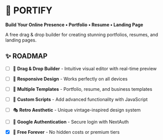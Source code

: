 # 🌟 PORTIFY

**Build Your Online Presence • Portfolio • Resume • Landing Page**

A free drag & drop builder for creating stunning portfolios, resumes, and landing pages.

## ✨ ROADMAP

- [ ] 🎨 **Drag & Drop Builder** - Intuitive visual editor with real-time preview  
- [ ] 📱 **Responsive Design** - Works perfectly on all devices  
- [ ] 🎯 **Multiple Templates** - Portfolio, resume, and business templates  
- [ ] 🔧 **Custom Scripts** - Add advanced functionality with JavaScript  
- [ ] 🎭 **Retro Aesthetic** - Unique vintage-inspired design system  
- [ ] 🔐 **Google Authentication** - Secure login with NextAuth  
- [x] 💾 **Free Forever** - No hidden costs or premium tiers  


